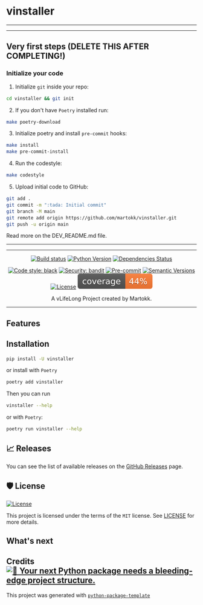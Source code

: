 # vinstaller

---

---

## Very first steps (DELETE THIS AFTER COMPLETING!)

### Initialize your code

1. Initialize `git` inside your repo:

```bash
cd vinstaller && git init
```

2. If you don't have `Poetry` installed run:

```bash
make poetry-download
```

3. Initialize poetry and install `pre-commit` hooks:

```bash
make install
make pre-commit-install
```

4. Run the codestyle:

```bash
make codestyle
```

5. Upload initial code to GitHub:

```bash
git add .
git commit -m ":tada: Initial commit"
git branch -M main
git remote add origin https://github.com/martokk/vinstaller.git
git push -u origin main
```

Read more on the DEV_README.md file.

---

---

<div align="center">

[![Build status](https://github.com/martokk/vinstaller/workflows/build/badge.svg?branch=master&event=push)](https://github.com/martokk/vinstaller/actions?query=workflow%3Abuild)
[![Python Version](https://img.shields.io/pypi/pyversions/vinstaller.svg)](https://pypi.org/project/vinstaller/)
[![Dependencies Status](https://img.shields.io/badge/dependencies-up%20to%20date-brightgreen.svg)](https://github.com/martokk/vinstaller/pulls?utf8=%E2%9C%93&q=is%3Apr%20author%3Aapp%2Fdependabot)

[![Code style: black](https://img.shields.io/badge/code%20style-black-000000.svg)](https://github.com/psf/black)
[![Security: bandit](https://img.shields.io/badge/security-bandit-green.svg)](https://github.com/PyCQA/bandit)
[![Pre-commit](https://img.shields.io/badge/pre--commit-enabled-brightgreen?logo=pre-commit&logoColor=white)](https://github.com/martokk/vinstaller/blob/master/.pre-commit-config.yaml)
[![Semantic Versions](https://img.shields.io/badge/%20%20%F0%9F%93%A6%F0%9F%9A%80-semantic--versions-e10079.svg)](https://github.com/martokk/vinstaller/releases)
[![License](https://img.shields.io/github/license/martokk/vinstaller)](https://github.com/martokk/vinstaller/blob/master/LICENSE)
![Coverage Report](assets/images/coverage.svg)

A vLifeLong Project created by Martokk.

</div>

---

## Features

## Installation

```bash
pip install -U vinstaller
```

or install with `Poetry`

```bash
poetry add vinstaller
```

Then you can run

```bash
vinstaller --help
```

or with `Poetry`:

```bash
poetry run vinstaller --help
```

## 📈 Releases

You can see the list of available releases on the [GitHub Releases](https://github.com/martokk/vinstaller/releases) page.

## 🛡 License

[![License](https://img.shields.io/github/license/martokk/vinstaller)](https://github.com/martokk/vinstaller/blob/master/LICENSE)

This project is licensed under the terms of the `MIT` license. See [LICENSE](https://github.com/martokk/vinstaller/blob/master/LICENSE) for more details.

## What's next

## Credits [![🚀 Your next Python package needs a bleeding-edge project structure.](https://img.shields.io/badge/python--package--template-%F0%9F%9A%80-brightgreen)](https://github.com/TezRomacH/python-package-template)

This project was generated with [`python-package-template`](https://github.com/TezRomacH/python-package-template)
